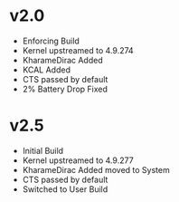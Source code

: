 # v2.0
- Enforcing Build
- Kernel upstreamed to 4.9.274 
- KharameDirac Added
- KCAL Added
- CTS passed by default
- 2% Battery Drop Fixed

# v2.5
- Initial Build
- Kernel upstreamed to 4.9.277 
- KharameDirac Added moved to System
- CTS passed by default
- Switched to User Build
